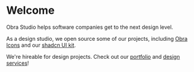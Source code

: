 # Welcome

Obra Studio helps software companies get to the next design level.

As a design studio, we open source some of our projects, including [Obra Icons](https://icons.obra.studio/) and our [shadcn UI kit](https://github.com/Obra-Studio/shadcn-ui-kit).

We're hireable for design projects. Check out our [portfolio](https://obra.studio/work/) and [design services](https://obra.studio/design-services/)!
